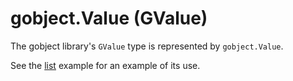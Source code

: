# gobject.Value (GValue)

The gobject library's `GValue` type is represented by
`gobject.Value`.

See the [list](https://github.com/pekim/gobbi/blob/master/example/list/main.go)
example for an example of its use. 
